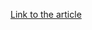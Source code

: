[Link to the article](https://blog.aquasec.com/threat-alert-kinsing-malware-container-vulnerability)

